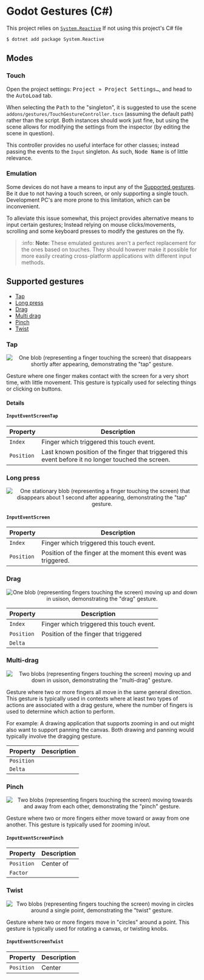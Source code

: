 # Godot Gestures (C#)

This project relies on [`System.Reactive`][rxnet] If not using this project's C# file
```bash
$ dotnet add package System.Reactive
```


## Modes

### Touch

Open the project settings:
<kbd><kbd><samp>Project</samp></kbd> » <kbd><samp>Project Settings…</samp></kbd></kbd>, and head to the <kbd><samp>AutoLoad</samp></kbd> tab. 

When selecting the <kbd><samp>Path</samp></kbd> to the "singleton", it is suggested to use the scene `addons/gestures/TouchGestureController.tscn` (assuming the default path) rather than the script. Both instances should work just fine, but using the scene allows for modifying the settings from the inspector (by editing the scene in question).

This controller provides no useful interface for other classes; instead passing the events to the `Input` singleton. As such, <kbd><samp>Node Name</samp></kbd> is of little relevance.

### Emulation

Some devices do not have a means to input any of the [Supported gestures](#supported-gestures). Be it due to not having a touch screen, or only supporting a single touch. Development PC's are more prone to this limitation, which can be inconvenient. 

To alleviate this issue somewhat, this project provides alternative means to input certain gestures; Instead relying on mouse clicks/movements, scrolling and some keyboard presses to modify the gestures on the fly.

> :info: **Note:** These emulated gestures aren't a perfect replacement for the ones based on touches. They should however make it possible for more easily creating cross-platform applications with different input methods.

## Supported gestures

- [Tap](#tap)
- [Long press](#long-press)
- [Drag](#drag)
- [Multi drag](#multi-drag)
- [Pinch](#pinch)
- [Twist](#twist)

### Tap

<div align="center">

![One blob (representing a finger touching the screen) that disappears shortly after appearing, demonstrating the "tap" gesture.][tap]

</div> 

Gesture where one finger makes contact with the screen for a very short time, with little movement. This gesture is typically used for selecting things or clicking on buttons.

#### Details



#### `InputEventScreenTap`

| Property | Description |
|-|-|
| `Index` | Finger which triggered this touch event. |
| `Position` | Last known position of the finger that triggered this event before it no longer touched the screen. |

### Long press

<div align="center">

![One stationary blob (representing a finger touching the screen) that disappears about 1 second after appearing, demonstrating the "tap" gesture.][longpress]

</div> 

#### `InputEventScreen`

| Property | Description |
|-|-|
| `Index` | Finger which triggered this touch event. |
| `Position` | Position of the finger at the moment this event was triggered.  |

### Drag

<div align="center">

![One blob (representing fingers touching the screen) moving up and down in usison, demonstrating the "drag" gesture.][drag]

</div> 

| Property | Description |
|-|-|
| `Index` | Finger which triggered this touch event. |
| `Position` | Position of the finger that triggered |
| `Delta` | |

### Multi-drag

<div align="center">

![Two blobs (representing fingers touching the screen) moving up and down in usison, demonstrating the "multi-drag" gesture.][multidrag]

</div> 

Gesture where two or more fingers all move in the same general direction. This gesture is typically used in contexts where at least two types of actions are associated with a drag gesture, where the number of fingers is used to determine which action to perform.

For example: A drawing application that supports zooming in and out might also want to support panning the canvas. Both drawing and panning would typically involve the dragging gesture. 



| Property | Description |
|-|-|
| `Position` | |
| `Delta` | | 

### Pinch

<div align="center">

![Two blobs (representing fingers touching the screen) moving towards and away from each other, demonstrating the "pinch" gesture.][pinch]

</div>

Gesture where two or more fingers either move toward or away from one another. This gesture is typically used for zooming in/out.

#### `InputEventScreenPinch`

| Property | Description |
|-|-|
| `Position` | Center of |
| `Factor` | |


### Twist

<div align="center">

![Two blobs (representing fingers touching the screen) moving in circles around a single point, demonstrating the "twist" gesture.][twist]
  
</div>

Gesture where two or more fingers move in "circles" around a point. This gesture is typically used for rotating a canvas, or twisting knobs.

#### `InputEventScreenTwist`

| Property | Description |
|-|-|
| `Position` | Center


[rxnet]: https://github.com/dotnet/reactive

[tap]: ./readme/Tap.svg
[longpress]: ./readme/Longpress.svg
[drag]: ./readme/Drag.svg
[multidrag]: ./readme/Multidrag.svg
[pinch]: ./readme/Pinch.svg
[twist]: ./readme/Twist.svg
